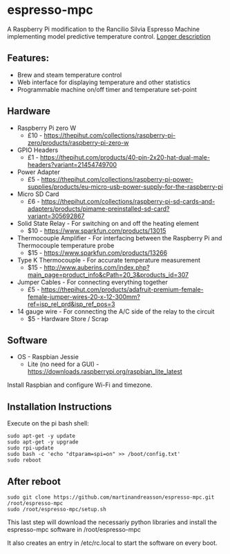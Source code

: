 espresso-mpc
============

A Raspberry Pi modification to the Rancilio Silvia Espresso Machine implementing model predictive temperature control. [Longer description](http://people.kth.se/~mandreas/post/espresso/)

Features:
---------
* Brew and steam temperature control
* Web interface for displaying temperature and other statistics
* Programmable machine on/off timer and temperature set-point

Hardware
---------
* Raspberry Pi zero W  
  * £10 - https://thepihut.com/collections/raspberry-pi-zero/products/raspberry-pi-zero-w
* GPIO Headers
  * £1 - https://thepihut.com/products/40-pin-2x20-hat-dual-male-headers?variant=21454749700
* Power Adapter
  * £5 - https://thepihut.com/collections/raspberry-pi-power-supplies/products/eu-micro-usb-power-supply-for-the-raspberry-pi
* Micro SD Card
  * £6 - https://thepihut.com/collections/raspberry-pi-sd-cards-and-adapters/products/pimame-preinstalled-sd-card?variant=305692867
* Solid State Relay - For switching on and off the heating element
  * $10 - https://www.sparkfun.com/products/13015
* Thermocouple Amplifier - For interfacing between the Raspberry Pi and Thermocouple temperature probe
  * $15 - https://www.sparkfun.com/products/13266
* Type K Thermocouple - For accurate temperature measurement
  * $15 - http://www.auberins.com/index.php?main_page=product_info&cPath=20_3&products_id=307
* Jumper Cables - For connecting everything together
  * £5 - https://thepihut.com/products/adafruit-premium-female-female-jumper-wires-20-x-12-300mm?ref=isp_rel_prd&isp_ref_pos=3
* 14 gauge wire - For connecting the A/C side of the relay to the circuit
  * $5 - Hardware Store / Scrap

Software
---------
* OS - Raspbian Jessie
  * Lite (no need for a GUI) - https://downloads.raspberrypi.org/raspbian_lite_latest

Install Raspbian and configure Wi-Fi and timezone.

Installation Instructions
--------------------------
Execute on the pi bash shell:
````
sudo apt-get -y update
sudo apt-get -y upgrade
sudo rpi-update
sudo bash -c 'echo "dtparam=spi=on" >> /boot/config.txt'
sudo reboot
````

After reboot
--------------
````
sudo git clone https://github.com/martinandreasson/espresso-mpc.git /root/espresso-mpc
sudo /root/espresso-mpc/setup.sh
````
This last step will download the necessariy python libraries and install the espresso-mpc software in /root/espresso-mpc

It also creates an entry in /etc/rc.local to start the software on every boot.
